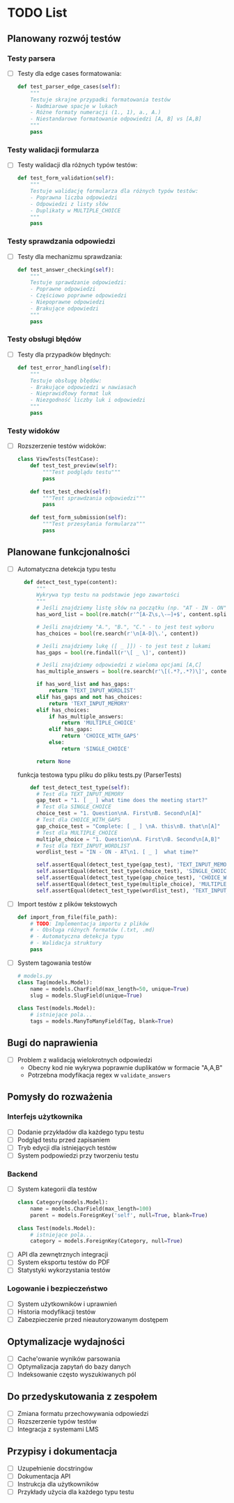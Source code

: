 # TODO List

## Planowany rozwój testów

### Testy parsera
- [ ] Testy dla edge cases formatowania:
  ```python
  def test_parser_edge_cases(self):
      """
      Testuje skrajne przypadki formatowania testów
      - Nadmiarowe spacje w lukach
      - Różne formaty numeracji (1., 1), a., A.)
      - Niestandarowe formatowanie odpowiedzi [A, B] vs [A,B]
      """
      pass
  ```

### Testy walidacji formularza
- [ ] Testy walidacji dla różnych typów testów:
  ```python
  def test_form_validation(self):
      """
      Testuje walidację formularza dla różnych typów testów:
      - Poprawna liczba odpowiedzi
      - Odpowiedzi z listy słów
      - Duplikaty w MULTIPLE_CHOICE
      """
      pass
  ```

### Testy sprawdzania odpowiedzi
- [ ] Testy dla mechanizmu sprawdzania:
  ```python
  def test_answer_checking(self):
      """
      Testuje sprawdzanie odpowiedzi:
      - Poprawne odpowiedzi
      - Częściowo poprawne odpowiedzi
      - Niepoprawne odpowiedzi
      - Brakujące odpowiedzi
      """
      pass
  ```

### Testy obsługi błędów
- [ ] Testy dla przypadków błędnych:
  ```python
  def test_error_handling(self):
      """
      Testuje obsługę błędów:
      - Brakujące odpowiedzi w nawiasach
      - Nieprawidłowy format luk
      - Niezgodność liczby luk i odpowiedzi
      """
      pass
  ```

### Testy widoków
- [ ] Rozszerzenie testów widoków:
  ```python
  class ViewTests(TestCase):
      def test_test_preview(self):
          """Test podglądu testu"""
          pass
          
      def test_test_check(self):
          """Test sprawdzania odpowiedzi"""
          pass
          
      def test_form_submission(self):
          """Test przesyłania formularza"""
          pass
  ```

## Planowane funkcjonalności
- [ ] Automatyczna detekcja typu testu
  ```python
    def detect_test_type(content):
        """
        Wykrywa typ testu na podstawie jego zawartości
        """
        # Jeśli znajdziemy listę słów na początku (np. "AT - IN - ON")
        has_word_list = bool(re.match(r'^[A-Z\s,\-–]+$', content.split('\n')[0]))

        # Jeśli znajdziemy "A.", "B.", "C." - to jest test wyboru
        has_choices = bool(re.search(r'\n[A-D]\.', content))

        # Jeśli znajdziemy lukę ([ _ ]]) - to jest test z lukami
        has_gaps = bool(re.findall(r'\[ _ \]', content))

        # Jeśli znajdziemy odpowiedzi z wieloma opcjami [A,C]
        has_multiple_answers = bool(re.search(r'\[(.*?,.*?)\]', content))

        if has_word_list and has_gaps:
            return 'TEXT_INPUT_WORDLIST'
        elif has_gaps and not has_choices:
            return 'TEXT_INPUT_MEMORY'
        elif has_choices:
            if has_multiple_answers:
                return 'MULTIPLE_CHOICE'
            elif has_gaps:
                return 'CHOICE_WITH_GAPS'
            else:
                return 'SINGLE_CHOICE'

        return None
  ```
  funkcja testowa typu pliku do pliku tests.py (ParserTests)
  ```python
      def test_detect_test_type(self):
        # Test dla TEXT_INPUT_MEMORY
        gap_test = "1. [ _ ] what time does the meeting start?"
        # Test dla SINGLE_CHOICE
        choice_test = "1. Question\nA. First\nB. Second\n[A]"
        # Test dla CHOICE_WITH_GAPS
        gap_choice_test = "Complete: [ _ ] \nA. this\nB. that\n[A]"
        # Test dla MULTIPLE_CHOICE
        multiple_choice = "1. Question\nA. First\nB. Second\n[A,B]"
        # Test dla TEXT_INPUT_WORDLIST
        wordlist_test = "IN - ON - AT\n1. [ _ ]  what time?"

        self.assertEqual(detect_test_type(gap_test), 'TEXT_INPUT_MEMORY')
        self.assertEqual(detect_test_type(choice_test), 'SINGLE_CHOICE')
        self.assertEqual(detect_test_type(gap_choice_test), 'CHOICE_WITH_GAPS')
        self.assertEqual(detect_test_type(multiple_choice), 'MULTIPLE_CHOICE')
        self.assertEqual(detect_test_type(wordlist_test), 'TEXT_INPUT_WORDLIST')
    ```
- [ ] Import testów z plików tekstowych
  ```python
  def import_from_file(file_path):
      # TODO: Implementacja importu z plików
      # - Obsługa różnych formatów (.txt, .md)
      # - Automatyczna detekcja typu
      # - Walidacja struktury
      pass
  ```
- [ ] System tagowania testów
  ```python
  # models.py
  class Tag(models.Model):
      name = models.CharField(max_length=50, unique=True)
      slug = models.SlugField(unique=True)
      
  class Test(models.Model):
      # istniejące pola...
      tags = models.ManyToManyField(Tag, blank=True)
  ```

## Bugi do naprawienia
- [ ] Problem z walidacją wielokrotnych odpowiedzi
  - Obecny kod nie wykrywa poprawnie duplikatów w formacie "A,A,B"
  - Potrzebna modyfikacja regex w `validate_answers`

## Pomysły do rozważenia

### Interfejs użytkownika
- [ ] Dodanie przykładów dla każdego typu testu
- [ ] Podgląd testu przed zapisaniem
- [ ] Tryb edycji dla istniejących testów
- [ ] System podpowiedzi przy tworzeniu testu

### Backend
- [ ] System kategorii dla testów
  ```python
  class Category(models.Model):
      name = models.CharField(max_length=100)
      parent = models.ForeignKey('self', null=True, blank=True)
      
  class Test(models.Model):
      # istniejące pola...
      category = models.ForeignKey(Category, null=True)
  ```
- [ ] API dla zewnętrznych integracji
- [ ] System eksportu testów do PDF
- [ ] Statystyki wykorzystania testów

### Logowanie i bezpieczeństwo
- [ ] System użytkowników i uprawnień
- [ ] Historia modyfikacji testów
- [ ] Zabezpieczenie przed nieautoryzowanym dostępem

## Optymalizacje wydajności
- [ ] Cache'owanie wyników parsowania
- [ ] Optymalizacja zapytań do bazy danych
- [ ] Indeksowanie często wyszukiwanych pól

## Do przedyskutowania z zespołem
- [ ] Zmiana formatu przechowywania odpowiedzi
- [ ] Rozszerzenie typów testów
- [ ] Integracja z systemami LMS

## Przypisy i dokumentacja
- [ ] Uzupełnienie docstringów
- [ ] Dokumentacja API
- [ ] Instrukcja dla użytkowników
- [ ] Przykłady użycia dla każdego typu testu